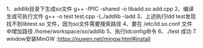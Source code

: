 1、addlib目录下生成so文件
g++ -fPIC -shared -o libadd.so add.cpp
2、编译生成可执行文件
g++ -o test test.cpp -L./addlib -ladd
3、上述执行ldd test发现找不到libtest.so 文件，因为so文件需要搜索路径
4、要在  /etc/ld.so.conf  文件中增加路径 /home/workspace/so/addlib
5、执行ldconfig命令
6、./test  成功
7. window安装MinGW  :https://nuwen.net/mingw.html#install
